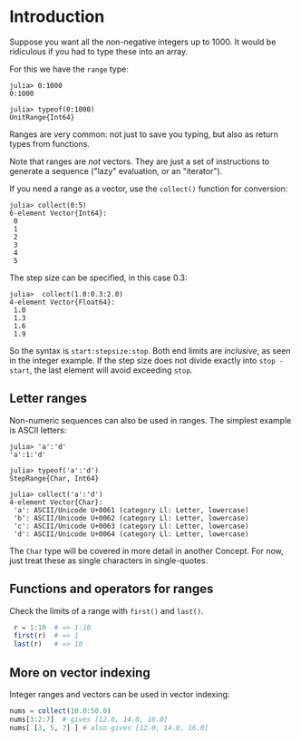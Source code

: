 # Introduction

Suppose you want all the non-negative integers up to 1000.
It would be ridiculous if you had to type these into an array.

For this we have the `range` type:

```julia-repl
julia> 0:1000
0:1000

julia> typeof(0:1000)
UnitRange{Int64}
```

Ranges are very common: not just to save you typing, but also as return types from functions.

Note that ranges are _not_ vectors.
They are just a set of instructions to generate a sequence ("lazy" evaluation, or an "iterator").

If you need a range as a vector, use the `collect()` function for conversion:

```julia-repl
julia> collect(0:5)
6-element Vector{Int64}:
 0
 1
 2
 3
 4
 5
```

The step size can be specified, in this case 0.3:

```julia-repl
julia>  collect(1.0:0.3:2.0)
4-element Vector{Float64}:
 1.0
 1.3
 1.6
 1.9
```

So the syntax is `start:stepsize:stop`.
Both end limits are _inclusive_, as seen in the integer example.
If the step size does not divide exactly into `stop - start`, the last element will avoid exceeding `stop`.

## Letter ranges

Non-numeric sequences can also be used in ranges.
The simplest example is ASCII letters:

```julia-repl
julia> 'a':'d'
'a':1:'d'

julia> typeof('a':'d')
StepRange{Char, Int64}

julia> collect('a':'d')
4-element Vector{Char}:
 'a': ASCII/Unicode U+0061 (category Ll: Letter, lowercase)
 'b': ASCII/Unicode U+0062 (category Ll: Letter, lowercase)
 'c': ASCII/Unicode U+0063 (category Ll: Letter, lowercase)
 'd': ASCII/Unicode U+0064 (category Ll: Letter, lowercase)
```

The `Char` type will be covered in more detail in another Concept.
For now, just treat these as single characters in single-quotes.

## Functions and operators for ranges

Check the limits of a range with `first()` and `last()`.

```julia
 r = 1:10  # => 1:10
 first(r)  # => 1
 last(r)   # => 10
```

## More on vector indexing

Integer ranges and vectors can be used in vector indexing:

```julia
nums = collect(10.0:50.0)
nums[3:2:7]  # gives [12.0, 14.0, 16.0]
nums[ [3, 5, 7] ] # also gives [12.0, 14.0, 16.0]
```
